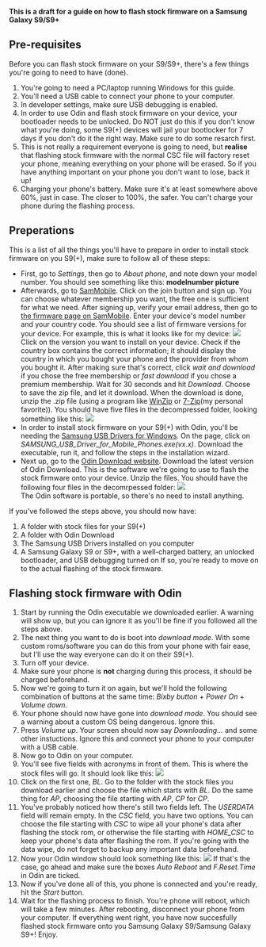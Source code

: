 **This is a draft for a guide on how to flash stock firmware on a Samsung Galaxy S9/S9+**
## Pre-requisites
Before you can flash stock firmware on your S9/S9+, there's a few things you're going to need to have (done). 
1. You're going to need a PC/laptop running Windows for this guide.
2. You'll need a USB cable to connect your phone to your computer.
3. In developer settings, make sure USB debugging is enabled.
4. In order to use Odin and flash stock firmware on your device, your bootloader needs to be unlocked. Do NOT just do this if you don't know what you're doing, some S9(+) devices will jail your bootlocker for 7 days if you don't do it the right way. Make sure to do some resarch first.
5. This is not really a requirement everyone is going to need, but **realise** that flashing stock firmware with the normal CSC file will factory reset your phone, meaning everything on your phone will be erased. So if you have anything important on your phone you don't want to lose, back it up!
6. Charging your phone's battery. Make sure it's at least somewhere above 60%, just in case. The closer to 100%, the safer. You can't charge your phone during the flashing process.
## Preperations
This is a list of all the things you'll have to prepare in order to install stock firmware on you S9(+), make sure to follow all of these steps:
* First, go to *Settings*, then go to *About phone*, and note down your model number. You should see something like this:
**modelnumber picture**
* Afterwards, go to [SamMobile](https://www.sammobile.com/). Click on the join button and sign up. You can choose whatever membership you want, the free one is sufficient for what we need. After signing up, verify your email address, then go to [the firmware page on SamMobile](https://www.sammobile.com/firmwares/recent/). Enter your device's model number and your country code. You should see a list of firmware versions for your device. For example, this is what it looks like for my device:
  ![](https://user-images.githubusercontent.com/66011441/120787442-a8bc9c80-c52f-11eb-8468-66cdad213a9d.PNG)
  Click on the version you want to install on your device. Check if the country box contains the correct information; it should display the country in which you bought your phone and the provider from whom you bought it. After making sure that's correct, click *wait and download* if you chose the free membership or *fast download* if you chose a premium membership. Wait for 30 seconds and hit *Download*. Choose to save the zip file, and let it download. 
  When the download is done, unzip the .zip file (using a program like [WinZip](https://www.winzip.com/win/nl/) or [7-Zip](https://www.7-zip.org/)(my personal favorite)). You should have five files in the decompressed folder, looking something like this:
  ![](https://user-images.githubusercontent.com/66011441/120793245-f12b8880-c536-11eb-8bb2-5289b36b2505.PNG)
* In order to install stock firmware on your S9(+) with Odin, you'll be needing the [Samsung USB Drivers for Windows](https://developer.samsung.com/mobile/android-usb-driver.html). On the page, click on *SAMSUNG_USB_Driver_for_Mobile_Phones.exe(vx.x)*. Download the executable, run it, and follow the steps in the installation wizard.
* Next up, go to the [Odin Download website](https://www.odinflash.com/). Download the latest version of Odin Download. This is the software we're going to use to flash the stock firmware onto your device. Unzip the files. You should have the following four files in the decomrpessed folder:
  ![](https://user-images.githubusercontent.com/66011441/120792023-38b11500-c535-11eb-80ee-79b97d77f986.PNG)  
  The Odin software is portable, so there's no need to install anything.

 If you've followed the steps above, you should now have:
 1. A folder with stock files for your S9(+)
 2. A folder with Odin Download
 3. The Samsung USB Drivers installed on you computer
 4. A Samsung Galaxy S9 or S9+, with a well-charged battery, an unlocked bootloader, and USB debugging turned on
If so, you're ready to move on to the actual flashing of the stock firmware.

## Flashing stock firmware with Odin
1. Start by running the Odin executable we downloaded earlier. A warning will show up, but you can ignore it as you'll be fine if you followed all the steps above.
2. The next thing you want to do is boot into *download mode*. With some custom roms/software you can do this from your phone with fair ease, but I'll use the way everyone can do it on their S9(+).
3. Turn off your device.
4. Make sure your phone is **not** charging during this process, it should be charged beforehand.
5. Now we're going to turn it on again, but we'll hold the following combination of buttons at the same time: *Bixby button* + *Power On* + *Volume down*.
6. Your phone should now have gone into *download mode*. You should see a warning about a custom OS being dangerous. Ignore this.
7. Press *Volume up*. Your screen should now say *Downloading...* and some other instuctions. Ignore this and connect your phone to your computer with a USB cable.
8. Now go to Odin on your computer.
9. You'll see five fields with acronyms in front of them. This is where the stock files will go. It should look like this:
  ![](https://user-images.githubusercontent.com/66011441/122463849-6c208480-cfb6-11eb-9966-f6d0c78af238.PNG)
11. Click on the first one, *BL*. Go to the folder with the stock files you download earlier and choose the file which starts with *BL*. Do the same thing for *AP*, choosing the file starting with *AP*, *CP* for *CP*.
12. You've probably noticed how there's still two fields left. The *USERDATA* field will remain empty. In the *CSC* field, you have two options. You can choose the file starting with *CSC* to wipe all your phone's data after flashing the stock rom, or otherwise the file starting with *HOME_CSC* to keep your phone's data after flashing the rom. If you're going with the data wipe, do not forget to backup any important data beforehand.
13. Now your Odin window should look something like this:
  ![](https://user-images.githubusercontent.com/66011441/122465366-4f854c00-cfb8-11eb-89f5-636492ddbf55.PNG)
  If that's the case, go ahead and make sure the boxes *Auto Reboot* and *F.Reset.Time* in Odin are ticked.
13. Now if you've done all of this, you phone is connected and you're ready, hit the *Start* button.
14. Wait for the flashing process to finish. You're phone will reboot, which will take a few minutes. After rebooting, disconnect your phone from your computer. 
If everything went right, you have now succesfully flashed stock firmware onto you Samsung Galaxy S9/Samsung Galaxy S9+! Enjoy.
